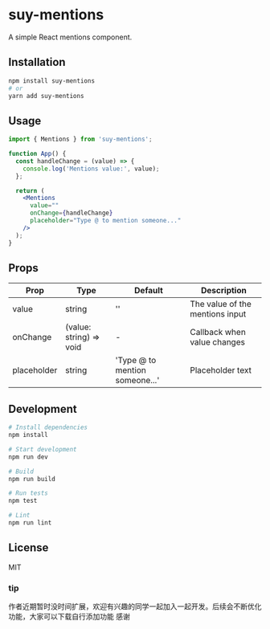 # suy-mentions

A simple React mentions component.

## Installation

```bash
npm install suy-mentions
# or
yarn add suy-mentions
```

## Usage

```jsx
import { Mentions } from 'suy-mentions';

function App() {
  const handleChange = (value) => {
    console.log('Mentions value:', value);
  };

  return (
    <Mentions
      value=""
      onChange={handleChange}
      placeholder="Type @ to mention someone..."
    />
  );
}
```

## Props

| Prop | Type | Default | Description |
|------|------|---------|-------------|
| value | string | '' | The value of the mentions input |
| onChange | (value: string) => void | - | Callback when value changes |
| placeholder | string | 'Type @ to mention someone...' | Placeholder text |

## Development

```bash
# Install dependencies
npm install

# Start development
npm run dev

# Build
npm run build

# Run tests
npm test

# Lint
npm run lint
```

## License

MIT



### tip
 作者近期暂时没时间扩展，欢迎有兴趣的同学一起加入一起开发。后续会不断优化功能，大家可以下载自行添加功能
 感谢